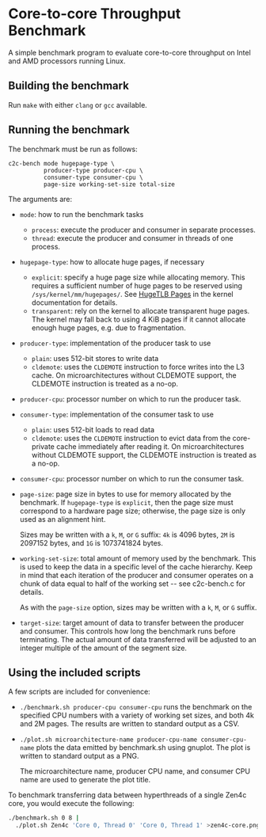 Core-to-core Throughput Benchmark
=================================

A simple benchmark program to evaluate core-to-core throughput on Intel
and AMD processors running Linux.

Building the benchmark
----------------------

Run `make` with either `clang` or `gcc` available.

Running the benchmark
---------------------

The benchmark must be run as follows:

```
c2c-bench mode hugepage-type \
          producer-type producer-cpu \
          consumer-type consumer-cpu \
          page-size working-set-size total-size
```

The arguments are:

* `mode`: how to run the benchmark tasks
  * `process`: execute the producer and consumer in separate processes.
  * `thread`: execute the producer and consumer in threads of one process.
* `hugepage-type`: how to allocate huge pages, if necessary
  * `explicit`: specify a huge page size while allocating memory. This
    requires a sufficient number of huge pages to be reserved using
    `/sys/kernel/mm/hugepages/`. See
    [HugeTLB Pages](https://docs.kernel.org/admin-guide/mm/hugetlbpage.html)
    in the kernel documentation for details.
  * `transparent`: rely on the kernel to allocate transparent huge pages.
    The kernel may fall back to using 4 KiB pages if it cannot allocate
    enough huge pages, e.g. due to fragmentation.
* `producer-type`: implementation of the producer task to use
  * `plain`: uses 512-bit stores to write data
  * `cldemote`: uses the `CLDEMOTE` instruction to force writes into the
     L3 cache. On microarchitectures without CLDEMOTE support, the CLDEMOTE
     instruction is treated as a no-op.
* `producer-cpu`: processor number on which to run the producer task.
* `consumer-type`: implementation of the consumer task to use
  * `plain`: uses 512-bit loads to read data
  * `cldemote`: uses the `CLDEMOTE` instruction to evict data from the
     core-private cache immediately after reading it. On microarchitectures
     without CLDEMOTE support, the CLDEMOTE instruction is treated as a no-op.
* `consumer-cpu`: processor number on which to run the consumer task.
* `page-size`: page size in bytes to use for memory allocated by the benchmark.
  If `hugepage-type` is `explicit`, then the page size must correspond to
  a hardware page size; otherwise, the page size is only used as an alignment
  hint.
  
  Sizes may be written with a `k`, `M`, or `G` suffix: `4k` is 4096 bytes,
  `2M` is 2097152 bytes, and `1G` is 1073741824 bytes.
* `working-set-size`: total amount of memory used by the benchmark.
  This is used to keep the data in a specific level of the cache hierarchy.
  Keep in mind that each iteration of the producer and consumer operates on
  a chunk of data equal to half of the working set -- see c2c-bench.c for
  details.
  
  As with the `page-size` option, sizes may be written with a `k`, `M`, or `G`
  suffix.
* `target-size`: target amount of data to transfer between the producer and
  consumer. This controls how long the benchmark runs before terminating.
  The actual amount of data transferred will be adjusted to an integer multiple
  of the amount of the segment size.

Using the included scripts
--------------------------

A few scripts are included for convenience:

* `./benchmark.sh producer-cpu consumer-cpu` runs the benchmark on the specified
  CPU numbers with a variety of working set sizes, and both 4k and 2M pages.
  The results are written to standard output as a CSV.

* `./plot.sh microarchitecture-name producer-cpu-name consumer-cpu-name` plots
  the data emitted by benchmark.sh using gnuplot. The plot is written to
  standard output as a PNG.
  
  The microarchitecture name, producer CPU name, and consumer CPU name are used
  to generate the plot title.

To benchmark transferring data between hyperthreads of a single Zen4c core,
you would execute the following:

```sh
./benchmark.sh 0 8 |
  ./plot.sh Zen4c 'Core 0, Thread 0' 'Core 0, Thread 1' >zen4c-core.png
```
